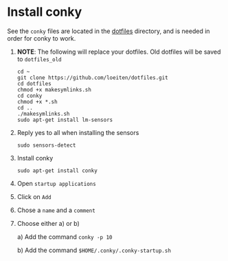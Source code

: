 # Install conky

See the `conky` files are located in the
[dotfiles](https://github.com/loeiten/dotfiles) directory, and is needed in
order for conky to work.

1. **NOTE**: The following will replace your dotfiles. Old dotfiles will be
   saved to `dotfiles_old`

   ```
   cd ~
   git clone https://github.com/loeiten/dotfiles.git
   cd dotfiles
   chmod +x makesymlinks.sh
   cd conky
   chmod +x *.sh
   cd ..
   ./makesymlinks.sh
   sudo apt-get install lm-sensors
   ```
   
2. Reply yes to all when installing the sensors

   ```
   sudo sensors-detect
   ```
3. Install conky

   ```
   sudo apt-get install conky
   ```
4.  Open `startup applications`
5. Click on `Add`
6. Chose a `name` and a `comment`
7. Choose either a) or b)

   a) Add the command `conky -p 10`
   
   b) Add the command `$HOME/.conky/.conky-startup.sh`

